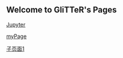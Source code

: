 ## Welcome to GliTTeR's Pages

[Jupyter](http://chaizhi.space)

[myPage](http://chaizhi.work)

[子页面1](\pages\test.html)
